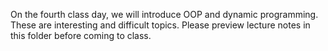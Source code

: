 On the fourth class day, we will introduce OOP and dynamic programming. These are interesting and difficult topics. 
Please preview lecture notes in this folder before coming to class.
